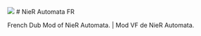 <img src="https://img.clostro.tk/NAVFLOGO.png" />
# NieR Automata FR

French Dub Mod of NieR Automata. | Mod VF de NieR Automata.
